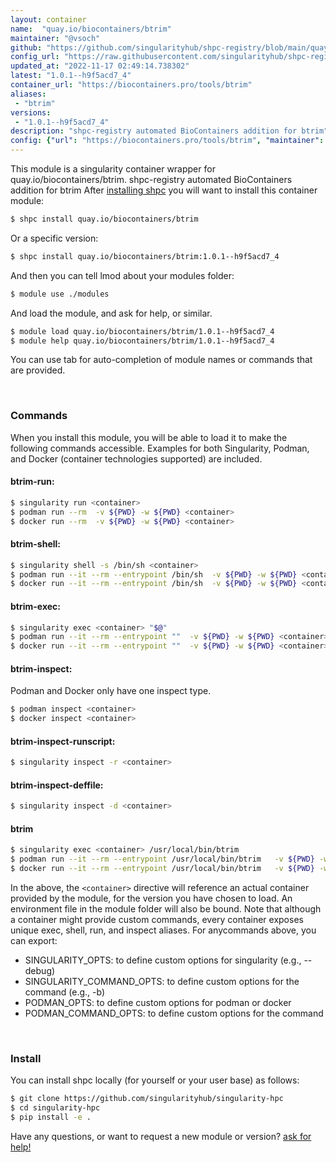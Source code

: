 ```yaml
---
layout: container
name:  "quay.io/biocontainers/btrim"
maintainer: "@vsoch"
github: "https://github.com/singularityhub/shpc-registry/blob/main/quay.io/biocontainers/btrim/container.yaml"
config_url: "https://raw.githubusercontent.com/singularityhub/shpc-registry/main/quay.io/biocontainers/btrim/container.yaml"
updated_at: "2022-11-17 02:49:14.738302"
latest: "1.0.1--h9f5acd7_4"
container_url: "https://biocontainers.pro/tools/btrim"
aliases:
 - "btrim"
versions:
 - "1.0.1--h9f5acd7_4"
description: "shpc-registry automated BioContainers addition for btrim"
config: {"url": "https://biocontainers.pro/tools/btrim", "maintainer": "@vsoch", "description": "shpc-registry automated BioContainers addition for btrim", "latest": {"1.0.1--h9f5acd7_4": "sha256:97287a335ce891434e0dc38cc940c3f33f6365f1a6a1bc6c909b503a4b58b9fa"}, "tags": {"1.0.1--h9f5acd7_4": "sha256:97287a335ce891434e0dc38cc940c3f33f6365f1a6a1bc6c909b503a4b58b9fa"}, "docker": "quay.io/biocontainers/btrim", "aliases": {"btrim": "/usr/local/bin/btrim"}}
---
```


This module is a singularity container wrapper for quay.io/biocontainers/btrim.
shpc-registry automated BioContainers addition for btrim
After [installing shpc](#install) you will want to install this container module:


```bash
$ shpc install quay.io/biocontainers/btrim
```

Or a specific version:

```bash
$ shpc install quay.io/biocontainers/btrim:1.0.1--h9f5acd7_4
```

And then you can tell lmod about your modules folder:

```bash
$ module use ./modules
```

And load the module, and ask for help, or similar.

```bash
$ module load quay.io/biocontainers/btrim/1.0.1--h9f5acd7_4
$ module help quay.io/biocontainers/btrim/1.0.1--h9f5acd7_4
```

You can use tab for auto-completion of module names or commands that are provided.

<br>

### Commands

When you install this module, you will be able to load it to make the following commands accessible.
Examples for both Singularity, Podman, and Docker (container technologies supported) are included.

#### btrim-run:

```bash
$ singularity run <container>
$ podman run --rm  -v ${PWD} -w ${PWD} <container>
$ docker run --rm  -v ${PWD} -w ${PWD} <container>
```

#### btrim-shell:

```bash
$ singularity shell -s /bin/sh <container>
$ podman run --it --rm --entrypoint /bin/sh  -v ${PWD} -w ${PWD} <container>
$ docker run --it --rm --entrypoint /bin/sh  -v ${PWD} -w ${PWD} <container>
```

#### btrim-exec:

```bash
$ singularity exec <container> "$@"
$ podman run --it --rm --entrypoint ""  -v ${PWD} -w ${PWD} <container> "$@"
$ docker run --it --rm --entrypoint ""  -v ${PWD} -w ${PWD} <container> "$@"
```

#### btrim-inspect:

Podman and Docker only have one inspect type.

```bash
$ podman inspect <container>
$ docker inspect <container>
```

#### btrim-inspect-runscript:

```bash
$ singularity inspect -r <container>
```

#### btrim-inspect-deffile:

```bash
$ singularity inspect -d <container>
```


#### btrim

```bash
$ singularity exec <container> /usr/local/bin/btrim
$ podman run --it --rm --entrypoint /usr/local/bin/btrim   -v ${PWD} -w ${PWD} <container> -c " $@"
$ docker run --it --rm --entrypoint /usr/local/bin/btrim   -v ${PWD} -w ${PWD} <container> -c " $@"
```



In the above, the `<container>` directive will reference an actual container provided
by the module, for the version you have chosen to load. An environment file in the
module folder will also be bound. Note that although a container
might provide custom commands, every container exposes unique exec, shell, run, and
inspect aliases. For anycommands above, you can export:

 - SINGULARITY_OPTS: to define custom options for singularity (e.g., --debug)
 - SINGULARITY_COMMAND_OPTS: to define custom options for the command (e.g., -b)
 - PODMAN_OPTS: to define custom options for podman or docker
 - PODMAN_COMMAND_OPTS: to define custom options for the command

<br>

### Install

You can install shpc locally (for yourself or your user base) as follows:

```bash
$ git clone https://github.com/singularityhub/singularity-hpc
$ cd singularity-hpc
$ pip install -e .
```

Have any questions, or want to request a new module or version? [ask for help!](https://github.com/singularityhub/singularity-hpc/issues)